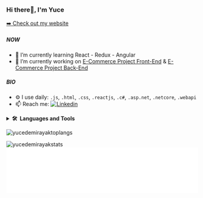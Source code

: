 ### Hi there👋, I'm Yuce
<p><a href="https://www.yucedemirayak.com">➡️ Check out my website</a></p>

##### NOW

- 🌱 I’m currently learning React - Redux - Angular
- 🔭 I’m currently working on [E-Commerce Project Front-End](https://github.com/yucedemirayak/e-Commerce-React) & [E-Commerce Project Back-End](https://github.com/yucedemirayak/e-Commerce-Back-End)

##### BIO

- ⚙️ I use daily: `.js`, `.html`, `.css`, `.reactjs`, `.c#`, `.asp.net`, `.netcore`, `.webapi` 
- 📫 Reach me:  [![Linkedin](https://img.shields.io/badge/linked-in-369?style=flat-square&logo=linkedin&logoColor=white&color=blue)](https://www.linkedin.com/in/yucedemirayak/)

<details>
  <summary><b>🛠️&nbsp;&nbsp;Languages&nbsp;and&nbsp;Tools</b></summary>
  <br/>
  <p align="left"> 
    <a href="https://getbootstrap.com" target="_blank"> <img src="https://raw.githubusercontent.com/devicons/devicon/master/icons/bootstrap/bootstrap-plain-wordmark.svg" alt="bootstrap" width="40" height="40"/> </a>
    <a href="https://www.w3schools.com/css/" target="_blank"> <img src="https://raw.githubusercontent.com/devicons/devicon/master/icons/css3/css3-original-wordmark.svg" alt="css3" width="40" height="40"/> </a>
    <a href="https://git-scm.com/" target="_blank"> <img src="https://www.vectorlogo.zone/logos/git-scm/git-scm-icon.svg" alt="git" width="40" height="40"/> </a>
    <a href="https://www.w3.org/html/" target="_blank"> <img src="https://raw.githubusercontent.com/devicons/devicon/master/icons/html5/html5-original-wordmark.svg" alt="html5" width="40" height="40"/> </a>
    <a href="https://developer.mozilla.org/en-US/docs/Web/JavaScript" target="_blank"> <img src="https://raw.githubusercontent.com/devicons/devicon/master/icons/javascript/javascript-original.svg" alt="javascript" width="40" height="40"/> </a>
    <a href="https://www.microsoft.com/en-us/sql-server" target="_blank"> <img src="https://www.svgrepo.com/show/303229/microsoft-sql-server-logo.svg" alt="mssql" width="40" height="40"/> </a>
    <a href="https://postman.com" target="_blank"> <img src="https://www.vectorlogo.zone/logos/getpostman/getpostman-icon.svg" alt="postman" width="40" height="40"/> </a>
    <a href="https://reactjs.org/" target="_blank"> <img src="https://raw.githubusercontent.com/devicons/devicon/master/icons/react/react-original-wordmark.svg" alt="react" width="40" height="40"/> </a>
    <a href="https://redux.js.org/" target="_blank"> <img src="https://raw.githubusercontent.com/devicons/devicon/1119b9f84c0290e0f0b38982099a2bd027a48bf1/icons/redux/redux-original.svg" alt="redux" width="40" height="40"/> </a>
    <a href="https://www.w3schools.com/cs/index.php" target="_blank"> <img src="https://raw.githubusercontent.com/devicons/devicon/1119b9f84c0290e0f0b38982099a2bd027a48bf1/icons/csharp/csharp-original.svg" alt="csharp" width="40" height="40"/> </a>
    <a href="https://dotnet.microsoft.com/en-us/download/dotnet/6.0" target="_blank"> <img src="https://github.com/devicons/devicon/blob/master/icons/dotnetcore/dotnetcore-original.svg" alt="dotnetcore6" width="40" height="40"/> </a>
  </p>
</details>

<p align="left"> <img src="https://github-readme-stats.vercel.app/api/top-langs/?username=cagdasaydemir&layout=compact&theme=prussian&hide_border=true" alt="yucedemirayaktoplangs" />
<p align="left"> <img src="https://github-readme-stats.vercel.app/api?username=yucedemirayak&show_icons=true&theme=prussian" alt="yucedemirayakstats" />
<img height="120" alt="Thanks for visiting me" width="100%" src="https://github.com/cagdasaydemir/cagdasaydemir/blob/main/slide.svg" />
